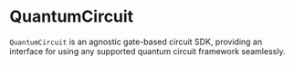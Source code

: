 # QuantumCircuit
`QuantumCircuit` is an agnostic gate-based circuit SDK, providing an interface for using any supported quantum circuit framework seamlessly.
